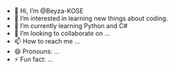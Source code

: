 - 👋 Hi, I’m @Beyza-KOSE
- 👀 I’m interested in learning new things about coding. 
- 🌱 I’m currently learning Python and C#
- 💞️ I’m looking to collaborate on ...
- 📫 How to reach me ...
- 😄 Pronouns: ...
- ⚡ Fun fact: ...

<!---
Beyza-KOSE/Beyza-KOSE is a ✨ special ✨ repository because its `README.md` (this file) appears on your GitHub profile.
You can click the Preview link to take a look at your changes.
--->
